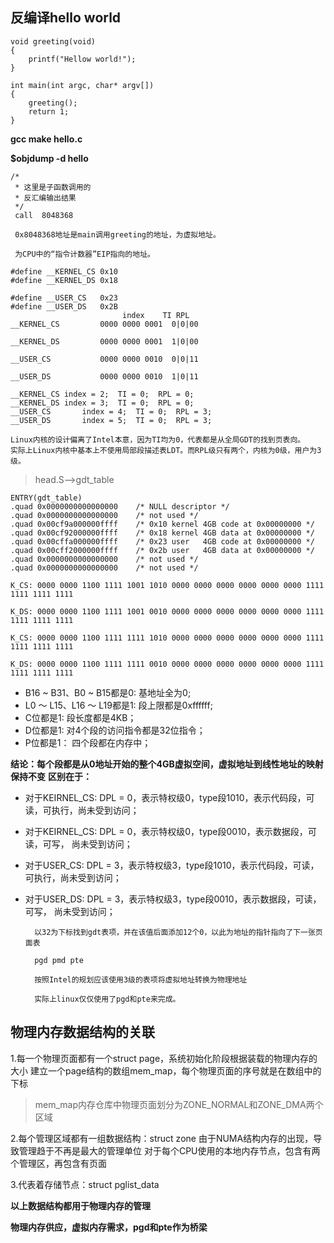 ## 反编译hello world

	void greeting(void)
	{
		printf("Hellow world!");
	}

	int main(int argc, char* argv[])
	{
		greeting();
		return 1;
	}

**gcc make hello.c**

**$objdump -d hello** 

	/*
	 * 这里是子函数调用的
	 * 反汇编输出结果
	 */
	 call  8048368
	 
	 0x8048368地址是main调用greeting的地址，为虚拟地址。
	 
	 为CPU中的“指令计数器”EIP指向的地址。

 	#define __KERNEL_CS	0x10
	#define __KERNEL_DS	0x18

	#define __USER_CS	0x23
	#define __USER_DS	0x2B
					         index    TI RPL	
	__KERNEL_CS			0000 0000 0001  0|0|00

	__KERNEL_DS			0000 0000 0001  1|0|00

	__USER_CS			0000 0000 0010  0|0|11

	__USER_DS			0000 0000 0010  1|0|11
	
	__KERNEL_CS	index = 2;  TI = 0;  RPL = 0;
	__KERNEL_DS	index = 3;  TI = 0;  RPL = 0;
	__USER_CS       index = 4;  TI = 0;  RPL = 3;
	__USER_DS       index = 5;  TI = 0;  RPL = 3;
	
	Linux内核的设计偏离了Intel本意，因为TI均为0，代表都是从全局GDT的找到页表向。
	实际上Linux内核中基本上不使用局部段描述表LDT。而RPL级只有两个，内核为0级，用户为3级。
	
>head.S-->gdt_table

	ENTRY(gdt_table)
	.quad 0x0000000000000000	/* NULL descriptor */
	.quad 0x0000000000000000	/* not used */
	.quad 0x00cf9a000000ffff	/* 0x10 kernel 4GB code at 0x00000000 */
	.quad 0x00cf92000000ffff	/* 0x18 kernel 4GB data at 0x00000000 */
	.quad 0x00cffa000000ffff	/* 0x23 user   4GB code at 0x00000000 */
	.quad 0x00cff2000000ffff	/* 0x2b user   4GB data at 0x00000000 */
	.quad 0x0000000000000000	/* not used */
	.quad 0x0000000000000000	/* not used */

	K_CS: 0000 0000 1100 1111 1001 1010 0000 0000 0000 0000 0000 0000 1111 1111 1111 1111
	
	K_DS: 0000 0000 1100 1111 1001 0010 0000 0000 0000 0000 0000 0000 1111 1111 1111 1111
	
	K_CS: 0000 0000 1100 1111 1111 1010 0000 0000 0000 0000 0000 0000 1111 1111 1111 1111
	
	K_DS: 0000 0000 1100 1111 1111 0010 0000 0000 0000 0000 0000 0000 1111 1111 1111 1111
	
- B16 ~ B31、B0 ~ B15都是0: 基地址全为0;
- L0 ～ L15、L16 ～ L19都是1: 段上限都是0xffffff;
- C位都是1: 段长度都是4KB；
- D位都是1: 对4个段的访问指令都是32位指令；
- P位都是1： 四个段都在内存中；

**结论：每个段都是从0地址开始的整个4GB虚拟空间，虚拟地址到线性地址的映射保持不变**
**区别在于：**
- 对于KEIRNEL_CS: DPL = 0，表示特权级0，type段1010，表示代码段，可读，可执行，尚未受到访问；
- 对于KEIRNEL_CS: DPL = 0，表示特权级0，type段0010，表示数据段，可读，可写，  尚未受到访问；
- 对于USER_CS:    DPL = 3，表示特权级3，type段1010，表示代码段，可读，可执行，尚未受到访问；
- 对于USER_DS:    DPL = 3，表示特权级3，type段0010，表示数据段，可读，可写，  尚未受到访问；
	
		以32为下标找到gdt表项，并在该值后面添加12个0，以此为地址的指针指向了下一张页面表

		pgd pmd pte 

		按照Intel的规划应该使用3级的表项将虚拟地址转换为物理地址

		实际上linux仅仅使用了pgd和pte来完成。
## 物理内存数据结构的关联
1.每一个物理页面都有一个struct page，系统初始化阶段根据装载的物理内存的大小
建立一个page结构的数组mem_map，每个物理页面的序号就是在数组中的下标

>mem_map内存仓库中物理页面划分为ZONE_NORMAL和ZONE_DMA两个区域

2.每个管理区域都有一组数据结构：struct zone
由于NUMA结构内存的出现，导致管理趋于不再是最大的管理单位
对于每个CPU使用的本地内存节点，包含有两个管理区，再包含有页面

3.代表着存储节点：struct pglist_data


**以上数据结构都用于物理内存的管理**

**物理内存供应，虚拟内存需求，pgd和pte作为桥梁**

